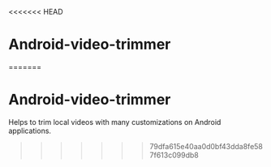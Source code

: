 <<<<<<< HEAD
# Android-video-trimmer
=======
# Android-video-trimmer
Helps to trim local videos with many customizations on Android applications.
>>>>>>> 79dfa615e40aa0d0bf43dda8fe587f613c099db8
